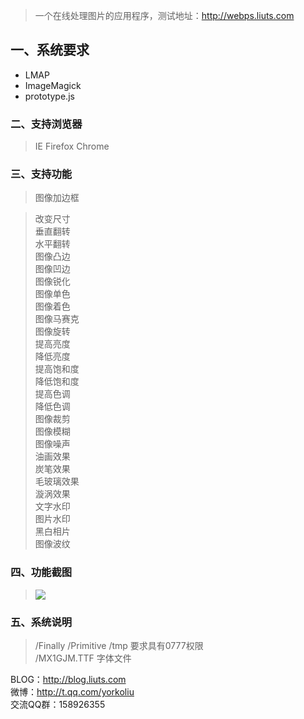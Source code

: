 > 一个在线处理图片的应用程序，测试地址：<a href='http://webps.liuts.com'><a href='http://webps.liuts.com'>http://webps.liuts.com</a></a>
## 一、系统要求 ##
  * LMAP
  * ImageMagick
  * prototype.js

### 二、支持浏览器 ###
> IE
> Firefox
> Chrome

### 三、支持功能 ###
> 图像加边框<br>
<blockquote>改变尺寸<br>
垂直翻转<br>
水平翻转<br>
图像凸边<br>
图像凹边<br>
图像锐化<br>
图像单色<br>
图像着色<br>
图像马赛克<br>
图像旋转<br>
提高亮度<br>
降低亮度<br>
提高饱和度<br>
降低饱和度<br>
提高色调<br>
降低色调<br>
图像裁剪<br>
图像模糊<br>
图像噪声<br>
油画效果<br>
炭笔效果<br>
毛玻璃效果<br>
漩涡效果<br>
文字水印<br>
图片水印<br>
黑白相片<br>
图像波纹<br></blockquote>

<h3>四、功能截图</h3>
<blockquote><img src='http://blog.liuts.com/attachment/201001/1263364949_10967b00.png'></blockquote>

<h3>五、系统说明</h3>
<blockquote>/Finally /Primitive /tmp 要求具有0777权限<br>
/MX1GJM.TTF 字体文件</blockquote>

BLOG：<a href='http://blog.liuts.com'><a href='http://blog.liuts.com'>http://blog.liuts.com</a></a><br>
微博：<a href='http://t.qq.com/yorkoliu'><a href='http://t.qq.com/yorkoliu'>http://t.qq.com/yorkoliu</a></a><br>
交流QQ群：158926355